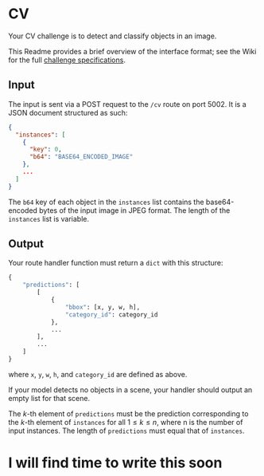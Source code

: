 # CV

Your CV challenge is to detect and classify objects in an image.

This Readme provides a brief overview of the interface format; see the Wiki for the full [challenge specifications](https://github.com/til-ai/til-25/wiki/Challenge-specifications).

## Input

The input is sent via a POST request to the `/cv` route on port 5002. It is a JSON document structured as such:

```JSON
{
  "instances": [
    {
      "key": 0,
      "b64": "BASE64_ENCODED_IMAGE"
    },
    ...
  ]
}
```

The `b64` key of each object in the `instances` list contains the base64-encoded bytes of the input image in JPEG format. The length of the `instances` list is variable.

## Output

Your route handler function must return a `dict` with this structure:

```Python
{
    "predictions": [
        [
            {
                "bbox": [x, y, w, h],
                "category_id": category_id
            },
            ...
        ],
        ...
    ]
}
```

where `x`, `y`, `w`, `h`, and `category_id` are defined as above.

If your model detects no objects in a scene, your handler should output an empty list for that scene.

The $k$-th element of `predictions` must be the prediction corresponding to the $k$-th element of `instances` for all $1 \le k \le n$, where n is the number of input instances. The length of `predictions` must equal that of `instances`.


# I will find time to write this soon
